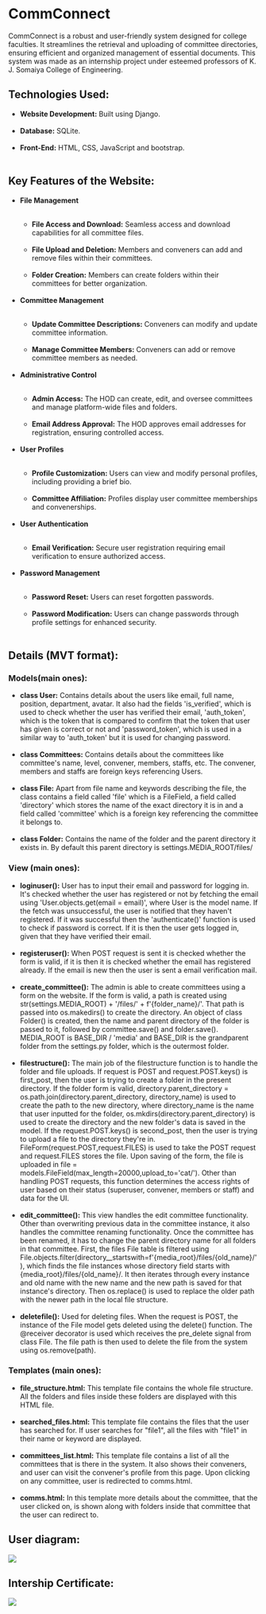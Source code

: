 # CommConnect
<p>CommConnect is a robust and user-friendly system designed for college faculties. It streamlines the retrieval and uploading of committee directories, ensuring efficient and organized management of essential documents. This system was made as an internship project under esteemed professors of K. J. Somaiya College of Engineering.</p>

<h2>Technologies Used:</h2>
<ul>
  <li><strong>Website Development:</strong> Built using Django.</li><br>
  <li><strong>Database:</strong> SQLite.</li><br>
  <li><strong>Front-End:</strong> HTML, CSS, JavaScript and bootstrap.</li><br>
</ul>

<h2>Key Features of the Website:</h2>
<ul>
  <li><strong>File Management</strong></li><br>
  <ul>
    <li><strong>File Access and Download:</strong> Seamless access and download capabilities for all committee files.</li><br>
    <li><strong>File Upload and Deletion:</strong> Members and conveners can add and remove files within their committees.</li><br>
    <li><strong>Folder Creation:</strong> Members can create folders within their committees for better organization.</li><br>
  </ul>
  <li><strong>Committee Management</strong></li><br>
  <ul>
    <li><strong>Update Committee Descriptions:</strong> Conveners can modify and update committee information.</li><br>
    <li><strong>Manage Committee Members:</strong> Conveners can add or remove committee members as needed.</li><br>
  </ul>
  <li><strong>Administrative Control</strong></li><br>
  <ul>
    <li><strong>Admin Access:</strong> The HOD can create, edit, and oversee committees and manage platform-wide files and folders.</li><br>
    <li><strong>Email Address Approval:</strong> The HOD approves email addresses for registration, ensuring controlled access.</li><br>
  </ul>
  <li><strong>User Profiles</strong></li><br>
  <ul>
    <li><strong>Profile Customization:</strong> Users can view and modify personal profiles, including providing a brief bio.</li><br>
    <li><strong>Committee Affiliation:</strong> Profiles display user committee memberships and convenerships.</li><br>
  </ul>
  <li><strong>User Authentication</strong></li><br>
  <ul>
    <li><strong>Email Verification:</strong> Secure user registration requiring email verification to ensure authorized access.</li><br>
  </ul>
  <li><strong>Password Management</strong></li><br>
  <ul>
    <li><strong>Password Reset:</strong> Users can reset forgotten passwords.</li><br>
    <li><strong>Password Modification:</strong> Users can change passwords through profile settings for enhanced security.</li><br>
  </ul>
</ul>

<h2>Details (MVT format):</h2>
<h3>Models(main ones):</h3>
<ul>
    <li><strong>class User:</strong> Contains details about the users like email, full name, position, department, avatar. It also had the fields 'is_verified', which is used to check whether the user has verified their email, 'auth_token', which is the token that is compared to confirm that the token that user has given is correct or not and 'password_token', which is used in a similar way to 'auth_token' but it is used for changing password.</li><br>
    <li><strong>class Committees:</strong> Contains details about the committees like committee's name, level, convener, members, staffs, etc. The convener, members and staffs are foreign keys referencing Users.</li><br>
    <li><strong>class File:</strong> Apart from file name and keywords describing the file, the class contains a field called 'file' which is a FileField, a field called 'directory' which stores the name of the exact directory it is in and a field called 'committee' which is a foreign key referencing the committee it belongs to.</li><br>
    <li><strong>class Folder:</strong> Contains the name of the folder and the parent directory it exists in. By default this parent directory is settings.MEDIA_ROOT/files/</li>
</ul>

<h3>View (main ones):</h3>
<ul>
    <li><strong>loginuser():</strong> User has to input their email and password for logging in. It's checked whether the user has registered or not by fetching the email using 'User.objects.get(email = email)', where User is the model name. If the fetch was unsuccessful, the user is notified that they haven't registered. If it was successful then the 'authenticate()' function is used to check if password is correct. If it is then the user gets logged in, given that they have verified their email.</li><br>
  <li><strong>registeruser():</strong> When POST request is sent it is checked whether the form is valid, if it is then it is checked whether the email has registered already. If the email is new then the user is sent a email verification mail.</li><br>
  <li><strong>create_committee():</strong> The admin is able to create committees using a form on the website. If the form is valid, a path is created using str(settings.MEDIA_ROOT) + '/files/' + f'{folder_name}/'. That path is passed into os.makedirs() to create the directory. An object of class Folder() is created, then the name and parent directory of the folder is passed to it, followed by committee.save() and folder.save(). MEDIA_ROOT is BASE_DIR / 'media' and BASE_DIR is the grandparent folder from the settings.py folder, which is the outermost folder.</li><br>
    <li><strong>filestructure():</strong> The main job of the filestructure function is to handle the folder and file uploads. If request is POST and request.POST.keys() is first_post, then the user is trying to create a folder in the present directory. If the folder form is valid, directory.parent_directory = os.path.join(directory.parent_directory, directory_name) is used to create the path to the new directory, where directory_name is the name that user inputted for the folder, os.mkdirs(directory.parent_directory) is used to create the directory and the new folder's data is saved in the model. If the request.POST.keys() is second_post, then the user is trying to upload a file to the directory they're in. FileForm(request.POST,request.FILES) is used to take the POST request and request.FILES stores the file. Upon saving of the form, the file is uploaded in file = models.FileField(max_length=20000,upload_to='cat/'). Other than handling POST requests, this function determines the access rights of user based on their status (superuser, convener, members or staff) and data for the UI.</li><br>
  <li><strong>edit_committee():</strong> This view handles the edit committee functionality. Other than overwriting previous data in the committee instance, it also handles the committee renaming functionality. Once the committee has been renamed, it has to change the parent directory name for all folders in that committee. First, the files File table is filtered using File.objects.filter(directory__startswith=f'{media_root}/files/{old_name}/'), which finds the file instances whose directory field starts with {media_root}/files/{old_name}/. It then iterates through every instance and old name with the new name and the new path is saved for that instance's directory. Then os.replace() is used to replace the older path with the newer path in the local file structure.</li><br>
  <li><strong>deletefile():</strong> Used for deleting files. When the request is POST, the instance of the File model gets deleted using the delete() function. The @receiver decorator is used which receives the pre_delete signal from class File. The file path is then used to delete the file from the system using os.remove(path).</li>
</ul>

<h3>Templates (main ones):</h3>
<ul>
  <li><strong>file_structure.html:</strong> This template file contains the whole file structure. All the folders and files inside these folders are displayed with this HTML file.</li><br>
  <li><strong>searched_files.html:</strong> This template file contains the files that the user has searched for. If user searches for "file1", all the files with "file1" in their name or keyword are displayed.</li><br>
  <li><strong>committees_list.html:</strong> This template file contains a list of all the committees that is there in the system. It also shows their conveners, and user can visit the convener's profile from this page. Upon clicking on any committee, user is redirected to comms.html.</li><br>
  <li><strong>comms.html:</strong> In this template more details about the committee, that the user clicked on, is shown along with folders inside that committee that the user can redirect to.</li>
</ul>

<h2>User diagram:</h2>
<img src="https://github.com/user-attachments/assets/e7723d2f-a024-4958-bd60-a24cc561410a"></img>

<h2>Intership Certificate:</h2>
<img src = "https://github.com/user-attachments/assets/8496e4e4-c409-4361-966b-cc6cdb95460a"></img>
